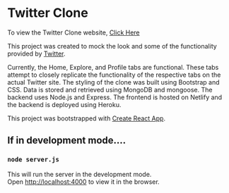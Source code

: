 # Twitter Clone

To view the Twitter Clone website, [Click Here](https://hopeful-blackwell-01b087.netlify.app/)

This project was created to mock the look and some of the functionality provided by [Twitter](https://twitter.com/).

Currently, the Home, Explore, and Profile tabs are functional. These tabs attempt to closely replicate the functionality of the respective tabs on the actual Twitter site. The styling of the clone was built using Bootstrap and CSS. Data is stored and retrieved using MongoDB and mongoose. The backend uses Node.js and Express. The frontend is hosted on Netlify and the backend is deployed using Heroku.

This project was bootstrapped with [Create React App](https://github.com/facebook/create-react-app).

## If in development mode....
### `node server.js`
This will run the server in the development mode.\
Open [http://localhost:4000](http://localhost:4000) to view it in the browser.
